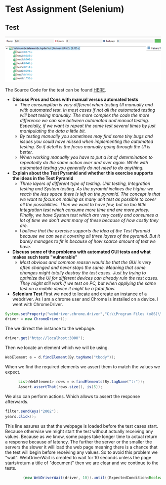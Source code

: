 ﻿# Test Assignment (Selenium)

## Test
![Selenium Tests](https://github.com/Ekskursantas/TestEx/blob/master/tests.png?raw=true)


The Source Code for the test can be found [HERE](https://github.com/Ekskursantas/TestEx/blob/master/src/test/java/SeleniumEx/SeleniumEx/JupiterTest.java).
- **Discuss Pros and Cons with manual versus automated tests** 
  - *Time consumption is very different when testing UI manually and with automated test. In most cases if not all the automated testing will beat tesing manually. The more complex the code the more difference we can see between automated and manual testing. Especially, if we want to repeat the same test several times by just manipulating the data a little bit.*
  - *By testing manually you sometimes may find some tiny bugs and issues you could have missed when implementing the automated testing. So if detail is the focus manually going through the UI is better.* 
  - *When working manually you have to put a lot of determination to repeatedly do the same action over and over again. While with automated testing you generally do not need to do anything.*
- **Explain about the Test Pyramid and whether this exercise supports the ideas in the Test Pyramid** 
  - *Three layers of different type of testing. Unit testing, Integration testing and System testing. As the pyramid inclines the higher we reach the less space there is left on the pyramid. The concept is that we want to focus on making as many unit test as possible to cover all the possibilities. Then we want to have few, but no too little Integration test which consume more time and are more pricey. Finally, we have System test which are very costly and consumes a lot of time we don't want many of these because of how costly they are.*
  - *I believe that the exercise supports the idea of the Test Pyramid because we can see it covering all three layers of the pyramid. But it barely manages to fit in because of how scarce amount of test we have.*
- **Discuss some of the problems with automated GUI tests and what makes such tests "vulnerable"** 
  - *Most obvious and common reason would be that the GUI is very often changed and never stays the same. Meaning that some changes might totally destroy the test cases. Just by trying to optimize the UI for different devices can already ruin the test cases. They might still work if we test on PC, but when applying the same test on a mobile device it might be a fatal flaw.*
- **Selenium Test** 
First we need to locate and create an instance of a webdriver. As I am a chrome user and Chrome is installed on a device. I went with ChromeDriver.
```java
System.setProperty("webdriver.chrome.driver","C:\\Program Files (x86)\\Eclipse\\Workspace\\SeleniumEx\\drivers\\chromedriver.exe");
driver = new ChromeDriver();
```
The we dirrect the instance to the webpage.

```java
driver.get("http://localhost:3000");
```
Then we locate an element which we will be using.
```java
WebElement e = d.findElement(By.tagName("tbody"));
```
When we find the required elements we assert them to match the values we expect. 
```java
      List<WebElement> rows = e.findElements(By.tagName("tr"));
      Assert.assertThat(rows.size(), is(5));
```
We also can perform actions. Which allows to assert the response afterwards.
```java
filter.sendKeys("2002");
years.click();
```

This line assures us that the webpage is loaded before the test cases start. Because otherwise we might start the test without actually receiving any values. Because as we know, some pages take longer time to actual return a response because of latency. The further the server or the smaller the servers the slower it will load the web page meaning there is a chance that the test will begin before receiving any values. So to avoid this problem we "wait". WebDriverWait is created to wait for 10 seconds unless the page starts/return a title of "document" then we are clear and we continue to the tests.
```java
        (new WebDriverWait(driver, 10)).until((ExpectedCondition<Boolean>) d -> d.getTitle().toLowerCase().startsWith("document"));
```
